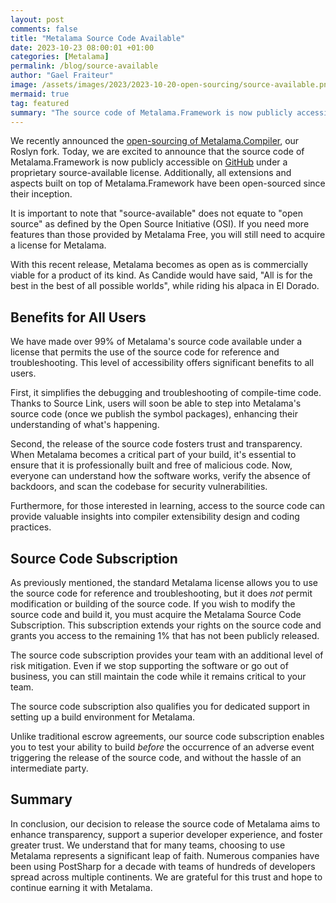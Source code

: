 ```yaml
---
layout: post
comments: false
title: "Metalama Source Code Available"
date: 2023-10-23 08:00:01 +01:00
categories: [Metalama]
permalink: /blog/source-available
author: "Gael Fraiteur"
image: /assets/images/2023/2023-10-20-open-sourcing/source-available.png
mermaid: true
tag: featured
summary: "The source code of Metalama.Framework is now publicly accessible on GitHub under a proprietary source-available license. This move aims to enhance transparency, support a superior developer experience, and foster greater trust."
---
```


We recently announced the [open-sourcing of Metalama.Compiler](https://metalama.net/blog/open-sourcing-metalama-compiler), our Roslyn fork. Today, we are excited to announce that the source code of Metalama.Framework is now publicly accessible on [GitHub](https://github.com/postsharp/Metalama.Framework) under a proprietary source-available license. Additionally, all extensions and aspects built on top of Metalama.Framework have been open-sourced since their inception.

It is important to note that "source-available" does not equate to "open source" as defined by the Open Source Initiative (OSI). If you need more features than those provided by Metalama Free, you will still need to acquire a license for Metalama.

With this recent release, Metalama becomes as open as is commercially viable for a product of its kind. As Candide would have said, "All is for the best in the best of all possible worlds", while riding his alpaca in El Dorado.

## Benefits for All Users

We have made over 99% of Metalama's source code available under a license that permits the use of the source code for reference and troubleshooting. This level of accessibility offers significant benefits to all users.

First, it simplifies the debugging and troubleshooting of compile-time code. Thanks to Source Link, users will soon be able to step into Metalama's source code (once we publish the symbol packages), enhancing their understanding of what's happening.

Second, the release of the source code fosters trust and transparency. When Metalama becomes a critical part of your build, it's essential to ensure that it is professionally built and free of malicious code. Now, everyone can understand how the software works, verify the absence of backdoors, and scan the codebase for security vulnerabilities.

Furthermore, for those interested in learning, access to the source code can provide valuable insights into compiler extensibility design and coding practices.

## Source Code Subscription

As previously mentioned, the standard Metalama license allows you to use the source code for reference and troubleshooting, but it does _not_ permit modification or building of the source code. If you wish to modify the source code and build it, you must acquire the Metalama Source Code Subscription. This subscription extends your rights on the source code and grants you access to the remaining 1% that has not been publicly released.

The source code subscription provides your team with an additional level of risk mitigation. Even if we stop supporting the software or go out of business, you can still maintain the code while it remains critical to your team.

The source code subscription also qualifies you for dedicated support in setting up a build environment for Metalama.

Unlike traditional escrow agreements, our source code subscription enables you to test your ability to build _before_ the occurrence of an adverse event triggering the release of the source code, and without the hassle of an intermediate party.

## Summary

In conclusion, our decision to release the source code of Metalama aims to enhance transparency, support a superior developer experience, and foster greater trust. We understand that for many teams, choosing to use Metalama represents a significant leap of faith. Numerous companies have been using PostSharp for a decade with teams of hundreds of developers spread across multiple continents. We are grateful for this trust and hope to continue earning it with Metalama.

